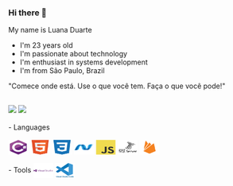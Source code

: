 ### Hi there 👋

My name is Luana Duarte

- I'm 23 years old
- I'm passionate about technology
- I'm enthusiast in systems development
- I'm from São Paulo, Brazil

"Comece onde está. Use o que você tem. Faça o que você pode!"
##

<div>
    <a href="https://github.com/luana-duarte"></a>
    <img height="180em" src="https://github-readme-stats.vercel.app/api?username=luana-duarte&show_icons=true&theme=midnight-purple&include_all_commits=true&count_private=true"/>
    <img height="180em" src="https://github-readme-stats.vercel.app/api/top-langs/?username=luana-duarte&layout=compact&langs_count=7&theme=midnight-purple"/>
</div>
<br>
- Languages
<div style="inline_block"> <br>
  <img align="center" alt="Luana-Csharp" height="30" width="40"  src="https://raw.githubusercontent.com/devicons/devicon/00f02ef57fb7601fd1ddcc2fe6fe670fef3ae3e4/icons/csharp/csharp-original.svg">
    <img align="center" alt="Luana-html5" height="30" width="40"  src="https://raw.githubusercontent.com/devicons/devicon/00f02ef57fb7601fd1ddcc2fe6fe670fef3ae3e4/icons/html5/html5-original.svg">
  <img align="center" alt="Luana-css3" height="30" width="40"  src="https://raw.githubusercontent.com/devicons/devicon/00f02ef57fb7601fd1ddcc2fe6fe670fef3ae3e4/icons/css3/css3-plain.svg">
  <img align="center" alt="Luana-dotnet" height="30" width="40"  src="https://raw.githubusercontent.com/devicons/devicon/00f02ef57fb7601fd1ddcc2fe6fe670fef3ae3e4/icons/dot-net/dot-net-original.svg">
   <img align="center" alt="Luana-JS" height="30" width="40"  src="https://raw.githubusercontent.com/devicons/devicon/00f02ef57fb7601fd1ddcc2fe6fe670fef3ae3e4/icons/javascript/javascript-original.svg">
     <img align="center" alt="Luana-SQLServer" height="30" width="40"  src="https://raw.githubusercontent.com/devicons/devicon/00f02ef57fb7601fd1ddcc2fe6fe670fef3ae3e4/icons/microsoftsqlserver/microsoftsqlserver-plain-wordmark.svg">
 <img align="center" alt="Luana-firebase" height="30" width="40"  src="https://raw.githubusercontent.com/devicons/devicon/00f02ef57fb7601fd1ddcc2fe6fe670fef3ae3e4/icons/firebase/firebase-plain.svg">
  </div> <br>
  - Tools
   <img align="center" alt="Luana-VS" height="30" width="40"  src="https://raw.githubusercontent.com/devicons/devicon/00f02ef57fb7601fd1ddcc2fe6fe670fef3ae3e4/icons/visualstudio/visualstudio-plain-wordmark.svg">
   <img align="center" alt="Luana-VSC" height="30" width="40"  src="https://raw.githubusercontent.com/devicons/devicon/00f02ef57fb7601fd1ddcc2fe6fe670fef3ae3e4/icons/vscode/vscode-original-wordmark.svg">
  
